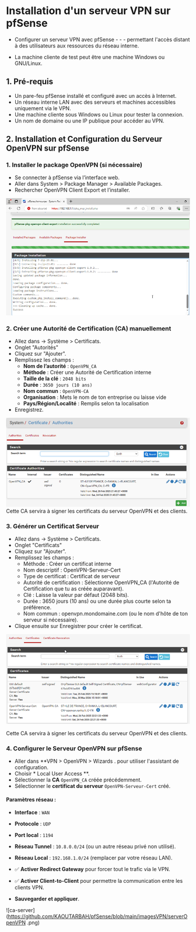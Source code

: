 # Installation d'un serveur VPN sur pfSense

- Configurer un serveur VPN avec pfSense - - - permettant l'accès distant à des utilisateurs aux ressources du réseau interne.

- La machine cliente de test peut être une machine Windows ou GNU/Linux.

## 1. Pré-requis
- Un pare-feu pfSense installé et configuré avec un accès à Internet.
- Un réseau interne LAN avec des serveurs et machines accessibles uniquement via le VPN.
- Une machine cliente sous Windows ou Linux pour tester la connexion.
- Un nom de domaine ou une IP publique pour accéder au VPN.

## 2. Installation et Configuration du Serveur OpenVPN sur pfSense
### 1. Installer le package OpenVPN (si nécessaire)
- Se connecter à pfSense via l’interface web.
- Aller dans System > Package Manager > Available Packages.
- Rechercher OpenVPN Client Export et l’installer.

![Installation VPN](https://github.com/KAOUTARBAH/pfSense/blob/main/imagesVPN/openVPN.png)


### 2. Créer une Autorité de Certification (CA) manuellement
- Allez dans → Système > Certificats.
- Onglet "Autorités" 
- Cliquez sur "Ajouter".
- Remplissez les champs :
   - **Nom de l’autorité** : `OpenVPN_CA`  
   - **Méthode** : Créer une Autorité de Certification interne  
   - **Taille de la clé** : `2048 bits`  
   - **Durée** : `3650 jours (10 ans)`  
   - **Nom commun** : `OpenVPN-CA`  
   - **Organisation** : Mets le nom de ton entreprise ou laisse vide  
   - **Pays/Région/Localité** : Remplis selon ta localisation  
- Enregistrez.

![CA](https://github.com/KAOUTARBAH/pfSense/blob/main/imagesVPN/CA.png)
Cette CA servira à signer les certificats du serveur OpenVPN et des clients.

### 3. Générer un Certificat Serveur
- Allez dans → Système > Certificats.
- Onglet "Certificats" 
- Cliquez sur "Ajouter".
- Remplissez les champs :
    - Méthode : Créer un certificat interne
    - Nom descriptif : OpenVPN-Serveur-Cert
    - Type de certificat : Certificat de serveur
    - Autorité de certification : Sélectionne OpenVPN_CA (l'Autorité de Certification que tu as créée auparavant).
    - Clé : Laisse la valeur par défaut (2048 bits).
    - Durée : 3650 jours (10 ans) ou une durée plus courte selon ta préférence.
    - Nom commun : openvpn.mondomaine.com (ou le nom d'hôte de ton serveur si nécessaire).
- Clique ensuite sur Enregistrer pour créer le certificat.

![ca-server](https://github.com/KAOUTARBAH/pfSense/blob/main/imagesVPN/ca-server.png)

Cette CA servira à signer les certificats du serveur OpenVPN et des clients.


### 4. Configurer le Serveur OpenVPN sur pfSense

- Aller dans **VPN > OpenVPN > Wizards .  pour utiliser l'assistant de configuration.  
- Choisir * Local User Access **.  
- Sélectionner la **CA**   `OpenVPN_CA`  créée précédemment.  
- Sélectionner le **certificat du serveur**  `OpenVPN-Serveur-Cert` créé.  

#### Paramètres réseau :  

- **Interface** : `WAN`  
- **Protocole** : `UDP`  
- **Port local** : `1194`  
- **Réseau Tunnel** : `10.8.0.0/24` (ou un autre réseau privé non utilisé).  
- **Réseau Local** : `192.168.1.0/24` (remplacer par votre réseau LAN).  
- ✅ **Activer Redirect Gateway** pour forcer tout le trafic via le VPN.  
- ✅ **Activer Client-to-Client** pour permettre la communication entre les clients VPN.  

- **Sauvegarder et appliquer**.  

![ca-server](https://github.com/KAOUTARBAH/pfSense/blob/main/imagesVPN/serverOpenVPN
.png)


